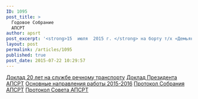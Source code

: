 ```yaml
---
ID: 1095
post_title: >
  Годовое Собрание
  АПСРТ
author: apsrt
post_excerpt: '<strong>15  июля  2015 г. </strong> на борту т/х «Демьян Бедный» г. Якутск  состоялось общее годовое собрание организаций-членов АПСРТ. '
layout: post
permalink: /articles/1095
published: true
post_date: 2015-07-22 10:29:57
---
```

<a href="http://www.apsrt.ru/wp-content/uploads/2015/07/Доклад-20-лет-на-службе-речному-транспорту.docx">Доклад 20 лет на службе речному транспорту</a>
<a href="http://www.apsrt.ru/wp-content/uploads/2015/07/Доклад-Президента-АПСРТ.docx">Доклад Президента АПСРТ</a>
<a href="http://www.apsrt.ru/wp-content/uploads/2015/07/Основные-направления-работы-2015-2016.docx">Основные направления работы 2015-2016</a>
<a href="http://www.apsrt.ru/wp-content/uploads/2015/07/Протокол-Собрания-АПСРТ-.pdf">Протокол Собрания АПСРТ</a>
<a href="http://www.apsrt.ru/wp-content/uploads/2015/07/Протокол-Совета-АПСРТ-.pdf">Протокол Совета АПСРТ</a>
